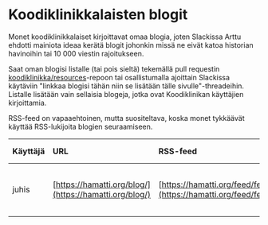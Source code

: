 # Koodiklinikkalaisten blogit

Monet koodiklinikkalaiset kirjoittavat omaa blogia, joten Slackissa Arttu ehdotti mainiota ideaa kerätä blogit johonkin missä ne eivät katoa historian havinoihin tai 10 000 viestin rajoitukseen.

Saat oman blogisi listalle \(tai pois sieltä\) tekemällä pull requestin [koodiklinikka/resources](https://github.com/koodiklinikka/resources)-repoon tai osallistumalla ajoittain Slackissa käytäviin "linkkaa blogisi tähän niin se lisätään tälle sivulle"-threadeihin. Listalle lisätään vain sellaisia blogeja, jotka ovat Koodiklinikan käyttäjien kirjoittamia.

RSS-feed on vapaaehtoinen, mutta suositeltava, koska monet tykkäävät käyttää RSS-lukijoita blogien seuraamiseen.

| Käyttäjä | URL | RSS-feed | Vapaa kuvaus |
| :--- | :--- | :--- | :--- |
| juhis | [https://hamatti.org/blog/](https://hamatti.org/blog/) | [https://hamatti.org/feed/feed.xml](https://hamatti.org/feed/feed.xml) | Kirjoittelen viikottain teknologiasta, yhteisöistä ja elämästä. |

